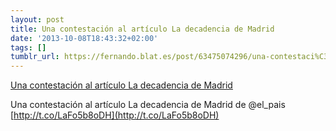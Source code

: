 ```yaml
---
layout: post
title: Una contestación al artículo La decadencia de Madrid
date: '2013-10-08T18:43:32+02:00'
tags: []
tumblr_url: https://fernando.blat.es/post/63475074296/una-contestaci%C3%B3n-al-art%C3%ADculo-la-decadencia-de
---
```

[Una contestación al artículo La decadencia de Madrid](http://www.madridmemata.es/2013/10/una-contestacion-al-articulo-la-decadencia-de-madrid/)  

Una contestación al artículo La decadencia de Madrid de @el\_pais [http://t.co/LaFo5b8oDH](http://t.co/LaFo5b8oDH)
